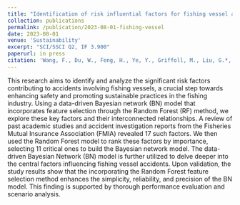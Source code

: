 ```yaml
---
title: "Identification of risk influential factors for fishing vessel accident using claims data from fisheries mutual insurance association"
collection: publications
permalink: /publication/2023-08-01-fishing-vessel
date: 2023-08-01
venue: 'Sustainability'
excerpt: "SCI/SSCI Q2, IF 3.900"
paperurl: in press
citation: 'Wang, F., Du, W., Feng, H., Ye, Y., Griffoll, M., Liu, G.*, & Zheng, P.* (2023). &quot;Identification of risk influential factors for fishing vessel accident using claims data from fisheries mutual insurance association.&quot; <i>Sustainability</i>, in press.'
---
```


This research aims to identify and analyze the significant risk factors contributing to accidents involving fishing vessels, a crucial step towards enhancing safety and promoting sustainable practices in the fishing industry. Using a data-driven Bayesian network (BN) model that incorporates feature selection through the Random Forest (RF) method, we explore these key factors and their interconnected relationships. A review of past academic studies and accident investigation reports from the Fisheries Mutual Insurance Association (FMIA) revealed 17 such factors. We then used the Random Forest model to rank these factors by importance, selecting 11 critical ones to build the Bayesian network model. The data-driven Bayesian Network (BN) model  is further utilized to delve deeper into the central factors influencing fishing vessel accidents. Upon validation, the study results show that the incorporating the Random Forest feature selection method enhances the simplicity, reliability, and precision of the BN model. This finding is supported by thorough performance evaluation and scenario analysis.
